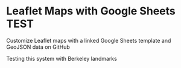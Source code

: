 # Leaflet Maps with Google Sheets TEST
Customize Leaflet maps with a linked Google Sheets template and GeoJSON data on GitHub

Testing this system with Berkeley landmarks

